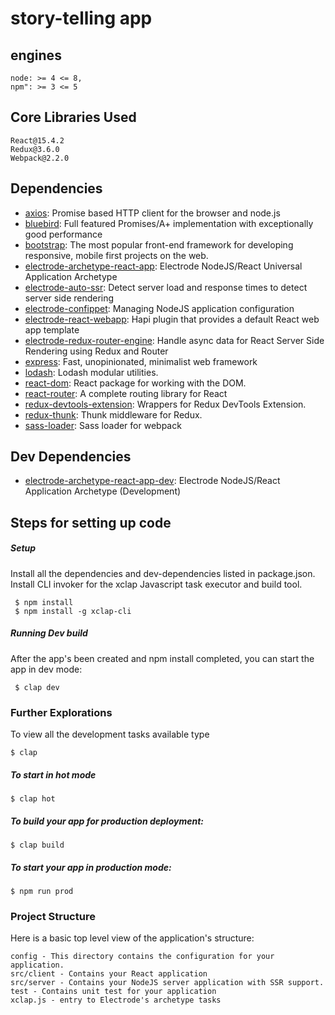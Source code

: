# story-telling app



## engines

    node: >= 4 <= 8,
    npm": >= 3 <= 5


## Core Libraries Used
    React@15.4.2
    Redux@3.6.0
    Webpack@2.2.0

## Dependencies

- [axios](https://github.com/mzabriskie/axios): Promise based HTTP client for the browser and node.js
- [bluebird](https://github.com/petkaantonov/bluebird): Full featured Promises/A+ implementation with exceptionally good performance
- [bootstrap](https://github.com/twbs/bootstrap): The most popular front-end framework for developing responsive, mobile first projects on the web.
- [electrode-archetype-react-app](https://github.com/electrode-io/electrode): Electrode NodeJS/React Universal Application Archetype
- [electrode-auto-ssr](https://github.com/electrode-io/electrode): Detect server load and response times to detect server side rendering
- [electrode-confippet](https://github.com/electrode-io/electrode-confippet): Managing NodeJS application configuration
- [electrode-react-webapp](https://github.com/electrode-io/electrode): Hapi plugin that provides a default React web app template
- [electrode-redux-router-engine](https://github.com/electrode-io/electrode): Handle async data for React Server Side Rendering using Redux and Router
- [express](https://github.com/expressjs/express): Fast, unopinionated, minimalist web framework
- [lodash](https://github.com/lodash/lodash): Lodash modular utilities.
- [react-dom](https://github.com/facebook/react): React package for working with the DOM.
- [react-router](https://github.com/reacttraining/react-router): A complete routing library for React
- [redux-devtools-extension](https://github.com/zalmoxisus/redux-devtools-extension): Wrappers for Redux DevTools Extension.
- [redux-thunk](https://github.com/gaearon/redux-thunk): Thunk middleware for Redux.
- [sass-loader](https://github.com/webpack-contrib/sass-loader): Sass loader for webpack

## Dev Dependencies

- [electrode-archetype-react-app-dev](https://github.com/electrode-io/electrode): Electrode NodeJS/React Application Archetype (Development)

## Steps for setting up code

##### Setup
Install all the dependencies and dev-dependencies listed in package.json.
Install CLI invoker for the xclap Javascript task executor and build tool.

     $ npm install
     $ npm install -g xclap-cli

##### Running Dev build
After the app's been created and npm install completed, you can start the app in dev mode:
     
     $ clap dev

### Further Explorations
To view all the development tasks available type 

    $ clap

##### To start in hot mode
    
    $ clap hot
    
##### To build your app for production deployment:

    $ clap build

##### To start your app in production mode:

    $ npm run prod

### Project Structure
Here is a basic top level view of the application's structure:

    config - This directory contains the configuration for your application.
    src/client - Contains your React application
    src/server - Contains your NodeJS server application with SSR support.
    test - Contains unit test for your application
    xclap.js - entry to Electrode's archetype tasks
